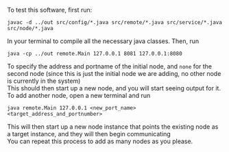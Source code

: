 To test this software, first run:
<br />
```
javac -d ../out src/config/*.java src/remote/*.java src/service/*.java src/node/*.java

```
In your terminal to compile all the necessary java classes. Then, run 
```
java -cp ../out remote.Main 127.0.0.1 8081 127.0.0.1:8080
```
To specify the address and portname of the initial node, and `none` for the second node
(since this is just the initial node we are adding, no other node is currently in the system)
<br />
This should then start up a new node, and you will start seeing output for it. 
<br />
To add another node, open a new terminal and run
```
java remote.Main 127.0.0.1 <new_port_name> <target_address_and_portnumber>
```
This will then start up a new node instance that points the existing node as a target instance,
and they will then begin communicating
<br />
You can repeat this process to add as many nodes as you please. 

<br />
